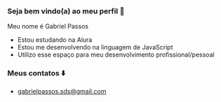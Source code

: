 ### Seja bem vindo(a) ao meu perfil 🫶

Meu nome é Gabriel Passos

- Estou estudando na Alura
- Estou me desenvolvendo na linguagem de JavaScript
- Utilizo esse espaço para meu desenvolvimento profissional/pessoal

### Meus contatos ⬇️

- gabrielpassos.sds@gmail.com
